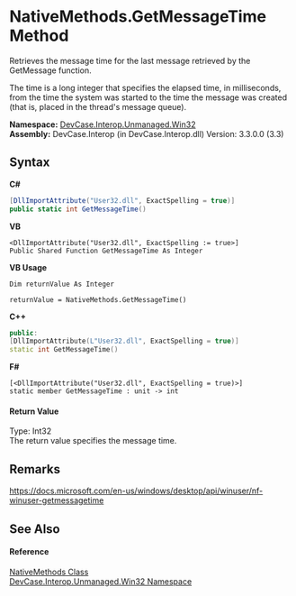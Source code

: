 # NativeMethods.GetMessageTime Method 
 

Retrieves the message time for the last message retrieved by the GetMessage function. 

 The time is a long integer that specifies the elapsed time, in milliseconds, from the time the system was started to the time the message was created (that is, placed in the thread's message queue).

**Namespace:**&nbsp;<a href="N_DevCase_Interop_Unmanaged_Win32">DevCase.Interop.Unmanaged.Win32</a><br />**Assembly:**&nbsp;DevCase.Interop (in DevCase.Interop.dll) Version: 3.3.0.0 (3.3)

## Syntax

**C#**<br />
``` C#
[DllImportAttribute("User32.dll", ExactSpelling = true)]
public static int GetMessageTime()
```

**VB**<br />
``` VB
<DllImportAttribute("User32.dll", ExactSpelling := true>]
Public Shared Function GetMessageTime As Integer
```

**VB Usage**<br />
``` VB Usage
Dim returnValue As Integer

returnValue = NativeMethods.GetMessageTime()
```

**C++**<br />
``` C++
public:
[DllImportAttribute(L"User32.dll", ExactSpelling = true)]
static int GetMessageTime()
```

**F#**<br />
``` F#
[<DllImportAttribute("User32.dll", ExactSpelling = true)>]
static member GetMessageTime : unit -> int 

```


#### Return Value
Type: Int32<br />The return value specifies the message time.

## Remarks
<a href="https://docs.microsoft.com/en-us/windows/desktop/api/winuser/nf-winuser-getmessagetime" target="_blank">https://docs.microsoft.com/en-us/windows/desktop/api/winuser/nf-winuser-getmessagetime</a>

## See Also


#### Reference
<a href="T_DevCase_Interop_Unmanaged_Win32_NativeMethods">NativeMethods Class</a><br /><a href="N_DevCase_Interop_Unmanaged_Win32">DevCase.Interop.Unmanaged.Win32 Namespace</a><br />
